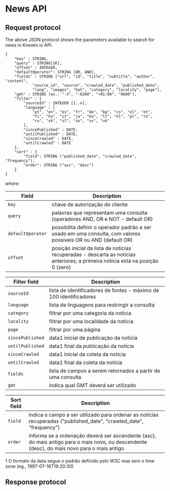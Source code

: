 # News API

## Request protocol

The above JSON protocol shows the parameters available to search for news in Knewin.io API.

```
{
	"key" : STRING,
	"query" : STRING[1K],
	"offset" : INTEGER,
  	"defaultOperator": STRING [OR, AND],
	"fields" : STRING ["url", "id", "title", "subtitle", "author", "content", 
			"source_id", "source", "crawled_date", "published_date", 
			"lang", "images", "hat", "category", "locality", "page"],
	"gmt" : STRING (ex.: "-3", "-0200", "+01:00", "0600"),
	"filter" : {
		"sourceId" : INTEGER [1..n],
		"language" : [ 
			"pt", "en", "es", "fr", "de", "bg", "cs", "el", "et", 
			"fi", "hu", "it", "ja", "ko", "lt", "nl", "pl", "ro", 
			"ru", "sk", "sl", "so", "sv", "uk"
		],
		"sincePublished" : DATE,
		"untilPublished" : DATE,
		"sinceCrawled" : DATE,
		"untilCrawled" : DATE
	},
	"sort" : {
		"field": STRING ("published_date", "crawled_date", "frequency"),
		"order": STRING ("asc", "desc")
	}
}
```

*where:*

Field | Description
----- | -----------
`key` | chave de autorização do cliente
`query` | palavras que representam uma consulta (operadores AND, OR e NOT - default OR)
`defaultOperator` | possibilita definir o operador padrão a ser usado em uma consulta, com valores possíveis OR ou AND (default OR)
`offset` | posição inicial da lista de notícias recuperadas - descarta as notícias anteriores; a primeira notícia está na posição 0 (zero)

Filter field | Description
------------ | -----------
`sourceId` | lista de identificadores de fontes - máximo de 100 identificadores
`language` | lista de linguagens para restringir a consulta
`category` | filtrar por uma categoria da notícia
`locality` | filtrar por uma localidade da notícia
`page` | filtrar por uma página
`sincePublished` | data1 inicial de publicação da notícia
`untilPublished` | data1 final da publicação da notícia
`sinceCrawled` | data1 inicial da coleta da notícia
`untilCrawled` | data1 final da coleta da notícia
`fields` | lista de campos a serem retornados a partir de uma consulta
`gmt` | indica qual GMT deverá ser utilizado


Sort field | Description
---------- | -----------
`field` | indica o campo a ser utilizado para ordenar as notícias recuperadas ("published_date", "crawled_date", "frequency")
`order` | informa se a ordenação deverá ser ascendente (asc), do mais antigo para o mais novo, ou descendente (desc), do mais novo para o mais antigo


1 O formato da data segue o padrão definido pelo W3C mas sem o time zone (eg.,  1997-07-16T19:20:30)


## Response protocol
